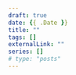 ```yaml
---
draft: true
date: {{ .Date }}
title: ""
tags: []
externalLink: ""
series: []
# type: "posts"
---
```

